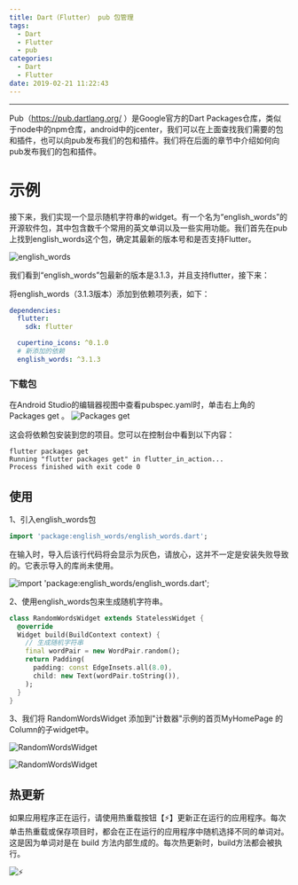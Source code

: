 ```yaml
---
title: Dart（Flutter） pub 包管理
tags:
  - Dart
  - Flutter
  - pub
categories:
  - Dart
  - Flutter
date: 2019-02-21 11:22:43
---
```


<hr>

Pub（https://pub.dartlang.org/ ）是Google官方的Dart Packages仓库，类似于node中的npm仓库，android中的jcenter，我们可以在上面查找我们需要的包和插件，也可以向pub发布我们的包和插件。我们将在后面的章节中介绍如何向pub发布我们的包和插件。

<!--more--> 

# 示例
接下来，我们实现一个显示随机字符串的widget。有一个名为“english_words”的开源软件包，其中包含数千个常用的英文单词以及一些实用功能。我们首先在pub上找到english_words这个包，确定其最新的版本号和是否支持Flutter。

![english_words](http://wx4.sinaimg.cn/large/006ar8zggy1g0duqg9p60j30y105e0ta.jpg)

我们看到“english_words”包最新的版本是3.1.3，并且支持flutter，接下来：

将english_words（3.1.3版本）添加到依赖项列表，如下：

```yaml
dependencies:
  flutter:
    sdk: flutter

  cupertino_icons: ^0.1.0
  # 新添加的依赖
  english_words: ^3.1.3
```

### 下载包

在Android Studio的编辑器视图中查看pubspec.yaml时，单击右上角的 Packages get 。
![Packages get](http://wx4.sinaimg.cn/large/006ar8zggy1g0dur11rqtj30dp0a8ab5.jpg)

这会将依赖包安装到您的项目。您可以在控制台中看到以下内容：
```
flutter packages get
Running "flutter packages get" in flutter_in_action...
Process finished with exit code 0
```

## 使用
1、引入english_words包
```dart
import 'package:english_words/english_words.dart';
```

在输入时，导入后该行代码将会显示为灰色，请放心，这并不一定是安装失败导致的。它表示导入的库尚未使用。

![import 'package:english_words/english_words.dart';](http://wx4.sinaimg.cn/large/006ar8zggy1g0dvh5ytdej30hd030t8r.jpg)

2、使用english_words包来生成随机字符串。
```dart
class RandomWordsWidget extends StatelessWidget {
  @override
  Widget build(BuildContext context) {
    // 生成随机字符串
    final wordPair = new WordPair.random();
    return Padding(
      padding: const EdgeInsets.all(8.0),
      child: new Text(wordPair.toString()),
    );
  }
}
```
3、我们将 RandomWordsWidget 添加到"计数器"示例的首页MyHomePage 的Column的子widget中。

![RandomWordsWidget](http://wx4.sinaimg.cn/large/006ar8zggy1g0dvh87tibj30oy0oktay.jpg)

![RandomWordsWidget](http://wx4.sinaimg.cn/large/006ar8zggy1g0dvhap38oj30cr0mstai.jpg)

## 热更新

如果应用程序正在运行，请使用热重载按钮【⚡】更新正在运行的应用程序。每次单击热重载或保存项目时，都会在正在运行的应用程序中随机选择不同的单词对。 这是因为单词对是在 build 方法内部生成的。每次热更新时，build方法都会被执行。

![⚡](http://wx4.sinaimg.cn/large/006ar8zggy1g0dvhib782j30nx02bq2x.jpg)
